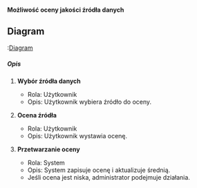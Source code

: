 #### Możliwość oceny jakości źródła danych

## Diagram

:[Diagram](PB0015.puml)

##### Opis

1. **Wybór źródła danych**
   * Rola: Użytkownik
   * Opis: Użytkownik wybiera źródło do oceny.

2. **Ocena źródła**
   * Rola: Użytkownik
   * Opis: Użytkownik wystawia ocenę.

3. **Przetwarzanie oceny**
   * Rola: System
   * Opis: System zapisuje ocenę i aktualizuje średnią.
   * Jeśli ocena jest niska, administrator podejmuje działania.